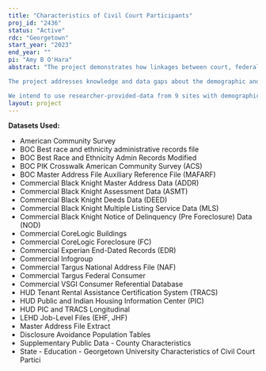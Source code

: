 ```yaml
---
title: "Characteristics of Civil Court Participants"
proj_id: "2436"
status: "Active"
rdc: "Georgetown"
start_year: "2023"
end_year: ""
pi: "Amy B O'Hara"
abstract: "The project demonstrates how linkages between court, federal, and state data build knowledge about the relationships between housing insecurity, racial inequities, and civil court participation. A deficit of high-quality accessible data impedes the study and development of evidence-based policies in the civil justice arena, and will cripple evidence building and policy responses during pandemic recovery unless more knowledge is created.  This project develops methods to produce statistics characterizing parties involved in civil court eviction cases, noting how they differ across sites and over time.

The project addresses knowledge and data gaps about the demographic and socioeconomic characteristics of court participants.  Such data are not collected in the civil courts themselves, unlike the situation in criminal courts where more information about defendants (e.g., age or date of birth, race and ethnicity) is captured. For civil cases, even if courts were to begin collecting these characteristics regularly, the data would not be comprehensive or representative because 40 percent of defendants in evictions cases do not show up for their court hearings.

We intend to use researcher-provided-data from 9 sites with demographic and geographic characteristics in this project.  We seek person-level matching to Census race and ethnicity data, federal and state administrative data, and commercial data to explore the availability and consistency of race and ethnicity data for defendants in the evictions cases, and statistics about residential mobility and labor force participation before and after eviction cases."
layout: project
---
```


**Datasets Used:**

  - American Community Survey 
  - BOC Best race and ethnicity administrative records file 
  - BOC Best Race and Ethnicity Admin Records Modified 
  - BOC PIK Crosswalk American Community Survey (ACS) 
  - BOC Master Address File Auxiliary Reference File (MAFARF) 
  - Commercial Black Knight Master Address Data (ADDR) 
  - Commercial Black Knight Assessment Data (ASMT) 
  - Commercial Black Knight Deeds Data (DEED) 
  - Commercial Black Knight Multiple Listing Service Data (MLS) 
  - Commercial Black Knight Notice of Delinquency (Pre Foreclosure) Data (NOD) 
  - Commercial CoreLogic Buildings 
  - Commercial CoreLogic Foreclosure (FC) 
  - Commercial Experian End-Dated Records (EDR) 
  - Commercial Infogroup 
  - Commercial Targus National Address File (NAF) 
  - Commercial Targus Federal Consumer 
  - Commercial VSGI Consumer Referential Database 
  - HUD Tenant Rental Assistance Certification System (TRACS) 
  - HUD Public and Indian Housing Information Center (PIC) 
  - HUD PIC and TRACS Longitudinal 
  - LEHD Job-Level Files (EHF, JHF) 
  - Master Address File Extract 
  - Disclosure Avoidance Population Tables 
  - Supplementary Public Data - County Characteristics 
  - State - Education - Georgetown University Characteristics of Civil Court Partici 

